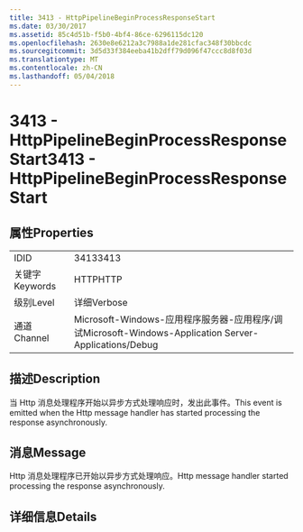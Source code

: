 ```yaml
---
title: 3413 - HttpPipelineBeginProcessResponseStart
ms.date: 03/30/2017
ms.assetid: 85c4d51b-f5b0-4bf4-86ce-6296115dc120
ms.openlocfilehash: 2630e8e6212a3c7988a1de281cfac348f30bbcdc
ms.sourcegitcommit: 3d5d33f384eeba41b2dff79d096f47ccc8d8f03d
ms.translationtype: MT
ms.contentlocale: zh-CN
ms.lasthandoff: 05/04/2018
---
```

# <a name="3413---httppipelinebeginprocessresponsestart"></a><span data-ttu-id="8a256-102">3413 - HttpPipelineBeginProcessResponseStart</span><span class="sxs-lookup"><span data-stu-id="8a256-102">3413 - HttpPipelineBeginProcessResponseStart</span></span>
## <a name="properties"></a><span data-ttu-id="8a256-103">属性</span><span class="sxs-lookup"><span data-stu-id="8a256-103">Properties</span></span>  
  
|||  
|-|-|  
|<span data-ttu-id="8a256-104">ID</span><span class="sxs-lookup"><span data-stu-id="8a256-104">ID</span></span>|<span data-ttu-id="8a256-105">3413</span><span class="sxs-lookup"><span data-stu-id="8a256-105">3413</span></span>|  
|<span data-ttu-id="8a256-106">关键字</span><span class="sxs-lookup"><span data-stu-id="8a256-106">Keywords</span></span>|<span data-ttu-id="8a256-107">HTTP</span><span class="sxs-lookup"><span data-stu-id="8a256-107">HTTP</span></span>|  
|<span data-ttu-id="8a256-108">级别</span><span class="sxs-lookup"><span data-stu-id="8a256-108">Level</span></span>|<span data-ttu-id="8a256-109">详细</span><span class="sxs-lookup"><span data-stu-id="8a256-109">Verbose</span></span>|  
|<span data-ttu-id="8a256-110">通道</span><span class="sxs-lookup"><span data-stu-id="8a256-110">Channel</span></span>|<span data-ttu-id="8a256-111">Microsoft-Windows-应用程序服务器-应用程序/调试</span><span class="sxs-lookup"><span data-stu-id="8a256-111">Microsoft-Windows-Application Server-Applications/Debug</span></span>|  
  
## <a name="description"></a><span data-ttu-id="8a256-112">描述</span><span class="sxs-lookup"><span data-stu-id="8a256-112">Description</span></span>  
 <span data-ttu-id="8a256-113">当 Http 消息处理程序开始以异步方式处理响应时，发出此事件。</span><span class="sxs-lookup"><span data-stu-id="8a256-113">This event is emitted when the Http message handler has started processing the response asynchronously.</span></span>  
  
## <a name="message"></a><span data-ttu-id="8a256-114">消息</span><span class="sxs-lookup"><span data-stu-id="8a256-114">Message</span></span>  
 <span data-ttu-id="8a256-115">Http 消息处理程序已开始以异步方式处理响应。</span><span class="sxs-lookup"><span data-stu-id="8a256-115">Http message handler started processing the response asynchronously.</span></span>  
  
## <a name="details"></a><span data-ttu-id="8a256-116">详细信息</span><span class="sxs-lookup"><span data-stu-id="8a256-116">Details</span></span>
